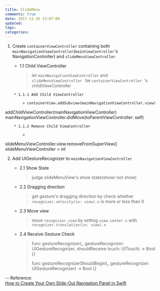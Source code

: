 ```yaml
---
title: SlideMenu
comments: true
date: 2017-11-26 13:07:09
updated:
tags:
categories:
---
```


1. Create `containerViewController` containing both `mainNavigationViewController`(`mainViewController`'s NavigationController) and `slideMenuViewController`

	* 1.1 Child ViewController
		
		> let `mainNavigationViewController` and `slideMenuViewController ` be `containerViewController `'s childViewController
<!-- more -->
		* 1.1.1 Add Child ViewController  
		
			> containerView.addSubview(mainNavigationViewController.view)
addChildViewController(mainNavigationViewController)
mainNavigationViewController.didMove(toParentViewController: self)

		* 1.1.2 Remove Child ViewController

			>
slideMenuViewController.view.removeFromSuperView()
slideMenuViewController = nil


2. Add UIGestureRecognizer to `mainNavigationViewController`  
	* 2.1 Show State
		
		> judge slideMenuView's show state(show/ not show)  
	* 2.2 Dragging direction
	
		> get gesture's dragging direction by check whether  
	  `recognizer.velocity(in: view).x` is more or less than 0 
	* 2.3 Move view
		
		> move `recognizer.view` by setting `view.center.x` with `recognizer.translation(in: view).x`
	* 2.4 Receive Gesture Check
		> func gestureRecognizer(_ gestureRecognizer: UIGestureRecognizer, shouldReceive touch: UITouch) -> Bool {}
		>
		> func gestureRecognizerShouldBegin(_ gestureRecognizer: UIGestureRecognizer) -> Bool {}

   
	

--
Reference:   
[How to Create Your Own Slide-Out Navigation Panel in Swift](https://www.raywenderlich.com/177353/create-slide-navigation-panel-swift)